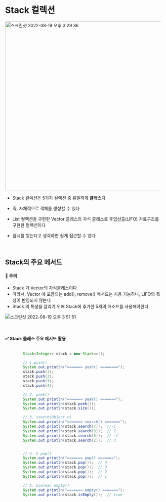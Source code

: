 # Stack<E> 컬렉션
  
<img width="546" alt="스크린샷 2022-08-19 오후 3 29 36" src="https://user-images.githubusercontent.com/101084642/185557160-f2a77d55-90f0-46d2-91d5-592ec3869d7a.png">

- Stack<E> 컬렉션은 5가지 컬렉션 중 유일하게 **클래스**다
- 즉, 자체적으로 객체를 생성할 수 있다
- List<E> 컬렉션을 구현한 Vector<E> 클래스의 자식 클래스로 후입선출(LIFO) 자료구조를 구현한 컬렉션이다
- 접시를 쌓는다고 생각하면 쉽게 접근할 수 있다

  <br>
  
## Stack<E>의 주요 메서드
#### 🚩 주의
  - Stack<E> 가 Vector<E>의 자식클래스이다
  - 따라서, Vector<E> 에 포함되는 add(), remove() 메서드는 사용 가능하나, LIFO의 특성이 반영되지 않는다
  - Stack<E> 의 특성을 살리기 위해 Stack<E>에 추가한 5개의 매소드를 사용해야한다
  
![스크린샷 2022-08-19 오후 3 51 51](https://user-images.githubusercontent.com/101084642/185560802-81fa7da0-6db1-46b2-aa44-f2c8370b276b.png)
  
  
  <br>
  
#### ✅ Stack<E> 클래스 주요 매서드 활용

```java

        Stack<Integer> stack = new Stack<>();

        // 1.push()
        System.out.println("======= push() ========");
        stack.push(1);
        stack.push(2);
        stack.push(3);
        stack.push(4);

        // 2. peek()
        System.out.println("======= peak() =======");
        System.out.println(stack.peek());
        System.out.println(stack.size());

        // 3. search(Object o)
        System.out.println("======= search() =======");
        System.out.println(stack.search(7));  //-1
        System.out.println(stack.search(3));  // 2
        System.out.println(stack.search(5));  // -1
        System.out.println(stack.search(2));  // 3


        // 4. E pop()
        System.out.println("======= pop() =======");
        System.out.println(stack.pop());  // 4
        System.out.println(stack.pop());  // 3
        System.out.println(stack.pop());  // 2
        System.out.println(stack.pop());  // 1

        // 5. boolean empty()
        System.out.println("======= empty() =======");
        System.out.println(stack.isEmpty());  // true
  
```

